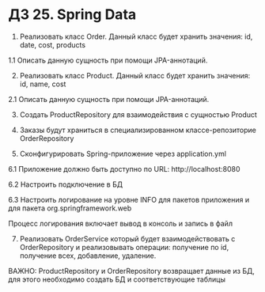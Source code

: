 # ДЗ 25. Spring Data

1. Реализовать класс Order. Данный класс будет хранить значения: id, date, cost, products

1.1 Описать данную сущность при помощи JPA-аннотаций.

2. Реализовать класс Product. Данный класс будет хранить значения: id, name, cost

2.1 Описать данную сущность при помощи JPA-аннотаций.

3. Создать ProductRepository для взаимодействия с сущностью Product

4. Заказы будут храниться в специализированном классе-репозиторие OrderRepository

5. Сконфигурировать Spring-приложение через application.yml

6.1 Приложение должно быть доступно по URL: http://localhost:8080

6.2 Настроить подключение в БД

6.3 Настроить логирование на уровне INFO для пакетов приложения и для пакета org.springframework.web

Процесс логирования включает вывод в консоль и запись в файл

7. Реализовать OrderService который будет взаимодействовать с OrderRepository и реализовывать операции: получение по id, получение всех, добавление, удаление.

ВАЖНО: ProductRepository и OrderRepository возвращает данные из БД, для этого необходимо создать БД и соответствующие таблицы